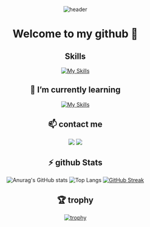 
<div align="center">
  
![header](https://capsule-render.vercel.app/api?type=wave&color=auto&height=300&section=header&text=jason%20darell&fontSize=90)
  
<h1>Welcome to my github 👋</h1> 

<h2 align="center">Skills</h2>

[![My Skills](https://skillicons.dev/icons?i=js,html,css,nodejs,python,react,java)](https://skillicons.dev)

<h2>🌱 I’m currently learning</h2>

[![My Skills](https://skillicons.dev/icons?i=django,vite)](https://skillicons.dev)

<h2>📫 contact me</h2>
<div>
<a href="https://www.instagram.com/jasondarell_06/"><img src="https://img.shields.io/badge/Instagram-E4405F?style=flat-square&logo=instagram&logoColor=white"/></a> 
<img src="https://img.shields.io/badge/gmail-EA4335?style=flat-square&logo=gmail&logoColor=white"/>
</div>
<h2>⚡ github Stats </h2>

![Anurag's GitHub stats](https://github-readme-stats.vercel.app/api?username=darelljay&show_icons=true&theme=radical)
![Top Langs](https://github-readme-stats.vercel.app/api/top-langs/?username=darelljay&layout=compact&theme=tokyonight)
[![GitHub Streak](https://streak-stats.demolab.com/?user=darelljay)](https://git.io/streak-stats)
<h2>🏆 trophy</h2>

[![trophy](https://github-profile-trophy.vercel.app/?username=darelljay&theme=discord)](https://github.com/ryo-ma/github-profile-trophy)
</div>

